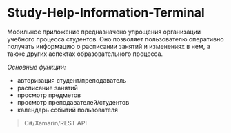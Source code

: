 # Study-Help-Information-Terminal
Мобильное приложение предназначено упрощения организации учебного процесса студентов. Оно позволяет пользователю оперативно получать информацию о расписании занятий и изменениях в нем, а также других аспектах образовательного процесса. 

*Основные функции:*
 - авторизация студент/преподаватель 
 - расписание занятий
 - просмотр предметов 
 - просмотр преподавателей/студентов 
 - календарь событий
   пользователя

> С#/Xamarin/REST API
